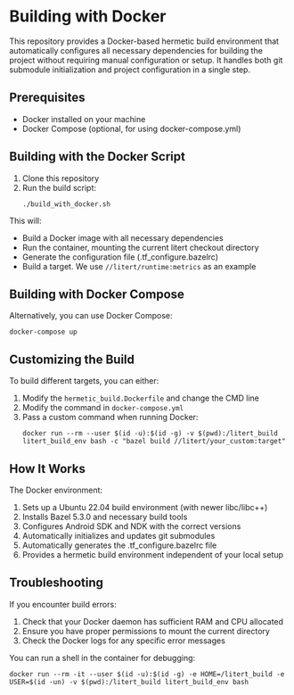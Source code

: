 # Building with Docker

This repository provides a Docker-based hermetic build environment that
automatically configures all necessary dependencies for building the project
without requiring manual configuration or setup. It handles both git submodule
initialization and project configuration in a single step.

## Prerequisites

- Docker installed on your machine
- Docker Compose (optional, for using docker-compose.yml)

## Building with the Docker Script

1. Clone this repository
2. Run the build script:
   ```
   ./build_with_docker.sh
   ```

This will:

- Build a Docker image with all necessary dependencies
- Run the container, mounting the current litert checkout directory
- Generate the configuration file (.tf_configure.bazelrc)
- Build a target. We use `//litert/runtime:metrics` as an example

## Building with Docker Compose

Alternatively, you can use Docker Compose:

```
docker-compose up
```

## Customizing the Build

To build different targets, you can either:

1. Modify the `hermetic_build.Dockerfile` and change the CMD line
2. Modify the command in `docker-compose.yml`
3. Pass a custom command when running Docker:
   ```
   docker run --rm --user $(id -u):$(id -g) -v $(pwd):/litert_build litert_build_env bash -c "bazel build //litert/your_custom:target"
   ```

## How It Works

The Docker environment:
1. Sets up a Ubuntu 22.04 build environment (with newer libc/libc++)
2. Installs Bazel 5.3.0 and necessary build tools
3. Configures Android SDK and NDK with the correct versions
4. Automatically initializes and updates git submodules
5. Automatically generates the .tf_configure.bazelrc file
6. Provides a hermetic build environment independent of your local setup

## Troubleshooting

If you encounter build errors:

1. Check that your Docker daemon has sufficient RAM and CPU allocated
2. Ensure you have proper permissions to mount the current directory
3. Check the Docker logs for any specific error messages

You can run a shell in the container for debugging:
```
docker run --rm -it --user $(id -u):$(id -g) -e HOME=/litert_build -e USER=$(id -un) -v $(pwd):/litert_build litert_build_env bash
```
